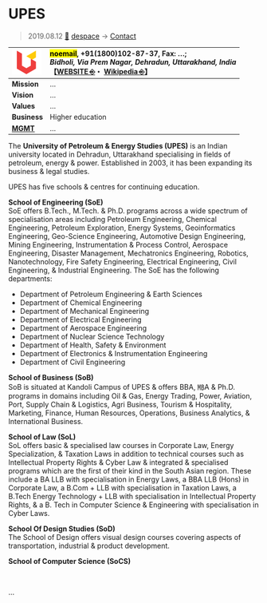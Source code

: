 # UPES
> 2019.08.12 [🚀](../../../index/index.md) [despace](../index.md) → [Contact](../contact.md)

|[![](../f/contact/u/upes_logo1_thumb.webp)](../f/contact/u/upes_logo1.webp)|<mark>noemail</mark>, +91(1800)102-87-37, Fax: …;<br> *Bidholi, Via Prem Nagar, Dehradun, Uttarakhand, India*<br> 【[WEBSITE ⎆](https://www.upes.ac.in/)・ [Wikipedia ⎆](https://en.wikipedia.org/wiki/University_of_Petroleum_and_Energy_Studies)】|
|:-|:-|
|**Mission**|…|
|**Vision**|…|
|**Values**|…|
|**Business**|Higher education|
|**[MGMT](../mgmt.md)**|…|

The **University of Petroleum & Energy Studies (UPES)** is an Indian university located in Dehradun, Uttarakhand specialising in fields of petroleum, energy & power. Established in 2003, it has been expanding its business & legal studies.

UPES has five schools & centres for continuing education.

**School of Engineering (SoE)**  
SoE offers B.Tech., M.Tech. & Ph.D. programs across a wide spectrum of specialisation areas including Petroleum Engineering, Chemical Engineering, Petroleum Exploration, Energy Systems, Geoinformatics Engineering, Geo-Science Engineering, Automotive Design Engineering, Mining Engineering, Instrumentation & Process Control, Aerospace Engineering, Disaster Management, Mechatronics Engineering, Robotics, Nanotechnology, Fire Safety Engineering, Electrical Engineering, Civil Engineering, & Industrial Engineering. The SoE has the following departments:

   - Department of Petroleum Engineering & Earth Sciences
   - Department of Chemical Engineering
   - Department of Mechanical Engineering
   - Department of Electrical Engineering
   - Department of Aerospace Engineering
   - Department of Nuclear Science Technology
   - Department of Health, Safety & Environment
   - Department of Electronics & Instrumentation Engineering
   - Department of Civil Engineering

**School of Business (SoB)**  
SoB is situated at Kandoli Campus of UPES & offers BBA, ㎆A & Ph.D. programs in domains including Oil & Gas, Energy Trading, Power, Aviation, Port, Supply Chain & Logistics, Agri Business, Tourism & Hospitality, Marketing, Finance, Human Resources, Operations, Business Analytics, & International Business.

**School of Law (SoL)**  
SoL offers basic & specialised law courses in Corporate Law, Energy Specialization, & Taxation Laws in addition to technical courses such as Intellectual Property Rights & Cyber Law & integrated & specialised programs which are the first of their kind in the South Asian region. These include a BA LLB with specialisation in Energy Laws, a BBA LLB (Hons) in Corporate Law, a B.Com + LLB with specialisation in Taxation Laws, a B.Tech Energy Technology + LLB with specialisation in Intellectual Property Rights, & a B. Tech in Computer Science & Engineering with specialisation in Cyber Laws.

**School Of Design Studies (SoD)**  
The School of Design offers visual design courses covering aspects of transportation, industrial & product development.

**School of Computer Science (SoCS)**

<p style="page-break-after:always"> </p>

…
